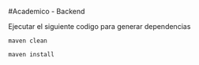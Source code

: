 #Academico - Backend

Ejecutar el siguiente codigo para generar dependencias

```
maven clean

maven install
